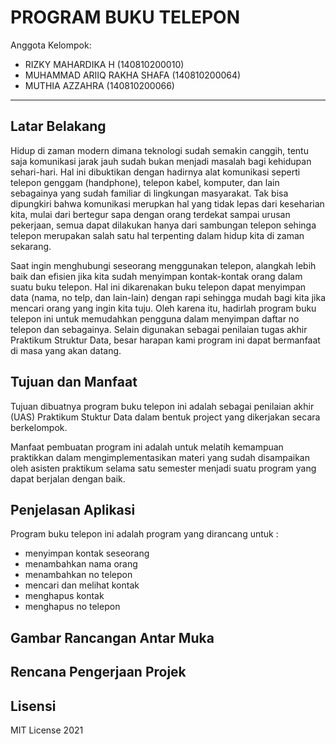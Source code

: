 # PROGRAM BUKU TELEPON

Anggota Kelompok:
* RIZKY MAHARDIKA H          (140810200010)
* MUHAMMAD ARIIQ RAKHA SHAFA (140810200064)
* MUTHIA AZZAHRA             (140810200066)
---
## Latar Belakang
Hidup di zaman modern dimana teknologi sudah semakin canggih, tentu saja komunikasi jarak jauh sudah bukan menjadi masalah bagi kehidupan sehari-hari. Hal ini dibuktikan dengan hadirnya alat komunikasi seperti telepon genggam (handphone), telepon kabel, komputer, dan lain sebagainya yang sudah familiar di lingkungan masyarakat. Tak bisa dipungkiri bahwa komunikasi merupkan hal yang tidak lepas dari keseharian kita, mulai dari bertegur sapa dengan orang terdekat sampai urusan pekerjaan, semua dapat dilakukan hanya dari sambungan telepon sehinga telepon merupakan salah satu hal terpenting dalam hidup kita di zaman sekarang.  

Saat ingin menghubungi seseorang menggunakan telepon, alangkah lebih baik dan efisien jika kita sudah menyimpan kontak-kontak orang dalam suatu buku telepon. Hal ini dikarenakan buku telepon dapat menyimpan data (nama, no telp, dan lain-lain) dengan rapi sehingga mudah bagi kita jika mencari orang yang ingin kita tuju. Oleh karena itu, hadirlah program buku telepon ini untuk memudahkan pengguna dalam menyimpan daftar no telepon dan sebagainya. Selain digunakan sebagai penilaian tugas akhir Praktikum Struktur Data, besar harapan kami program ini dapat bermanfaat di masa yang akan datang.

## Tujuan dan Manfaat
Tujuan dibuatnya program buku telepon ini adalah sebagai penilaian akhir (UAS) Praktikum Stuktur Data dalam bentuk project yang dikerjakan secara berkelompok. 

Manfaat pembuatan program ini adalah untuk melatih kemampuan praktikkan dalam mengimplementasikan materi yang sudah disampaikan oleh asisten praktikum selama satu semester menjadi suatu program yang dapat berjalan dengan baik.


## Penjelasan Aplikasi
Program buku telepon ini adalah program yang dirancang untuk :
- menyimpan kontak seseorang
- menambahkan nama orang
- menambahkan no telepon
- mencari dan melihat kontak
- menghapus kontak
- menghapus no telepon

## Gambar Rancangan Antar Muka
<!--
Buat rancangan antar muka selengkap mungkin sesuai fungsi aplikasinya. rancangan antar muka
diusahakan serapih dan seindah mungkin. tools yang digunakan dalam pembuatan rancangan gambar
dibebaskan sesuai kreatifitas kalian
!-->


## Rencana Pengerjaan Projek



## Lisensi

MIT License 2021
